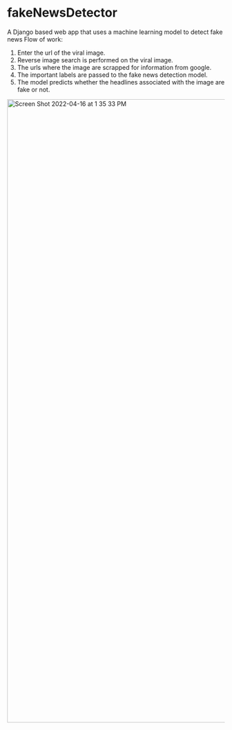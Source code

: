 # fakeNewsDetector
 A Django based web app that uses a machine learning model to detect fake news
 Flow of work: 
 1. Enter the url of the viral image.
 2. Reverse image search is performed on the viral image.
 3. The urls where the image are scrapped for information from google.
 4. The important labels are passed to the fake news detection model.
 5. The model predicts whether the headlines associated with the image are fake or not.
 
<img width="1440" alt="Screen Shot 2022-04-16 at 1 35 33 PM" src="https://user-images.githubusercontent.com/84831188/163667468-31c76a34-00d9-437e-aa93-686d9dd9de82.png">
